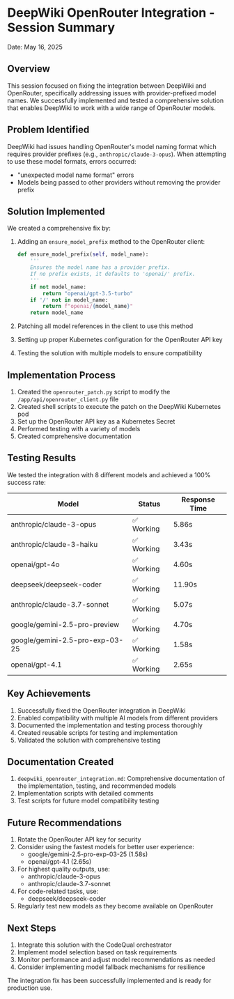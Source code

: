 # DeepWiki OpenRouter Integration - Session Summary
Date: May 16, 2025

## Overview

This session focused on fixing the integration between DeepWiki and OpenRouter, specifically addressing issues with provider-prefixed model names. We successfully implemented and tested a comprehensive solution that enables DeepWiki to work with a wide range of OpenRouter models.

## Problem Identified

DeepWiki had issues handling OpenRouter's model naming format which requires provider prefixes (e.g., `anthropic/claude-3-opus`). When attempting to use these model formats, errors occurred:
- "unexpected model name format" errors
- Models being passed to other providers without removing the provider prefix

## Solution Implemented

We created a comprehensive fix by:

1. Adding an `ensure_model_prefix` method to the OpenRouter client:
   ```python
   def ensure_model_prefix(self, model_name):
       '''
       Ensures the model name has a provider prefix.
       If no prefix exists, it defaults to 'openai/' prefix.
       '''
       if not model_name:
           return "openai/gpt-3.5-turbo"
       if '/' not in model_name:
           return f"openai/{model_name}"
       return model_name
   ```

2. Patching all model references in the client to use this method

3. Setting up proper Kubernetes configuration for the OpenRouter API key

4. Testing the solution with multiple models to ensure compatibility

## Implementation Process

1. Created the `openrouter_patch.py` script to modify the `/app/api/openrouter_client.py` file
2. Created shell scripts to execute the patch on the DeepWiki Kubernetes pod
3. Set up the OpenRouter API key as a Kubernetes Secret
4. Performed testing with a variety of models
5. Created comprehensive documentation

## Testing Results

We tested the integration with 8 different models and achieved a 100% success rate:

| Model | Status | Response Time |
|-------|--------|---------------|
| anthropic/claude-3-opus | ✅ Working | 5.86s |
| anthropic/claude-3-haiku | ✅ Working | 3.43s |
| openai/gpt-4o | ✅ Working | 4.60s |
| deepseek/deepseek-coder | ✅ Working | 11.90s |
| anthropic/claude-3.7-sonnet | ✅ Working | 5.07s |
| google/gemini-2.5-pro-preview | ✅ Working | 4.70s |
| google/gemini-2.5-pro-exp-03-25 | ✅ Working | 1.58s |
| openai/gpt-4.1 | ✅ Working | 2.65s |

## Key Achievements

1. Successfully fixed the OpenRouter integration in DeepWiki
2. Enabled compatibility with multiple AI models from different providers
3. Documented the implementation and testing process thoroughly
4. Created reusable scripts for testing and implementation
5. Validated the solution with comprehensive testing

## Documentation Created

1. `deepwiki_openrouter_integration.md`: Comprehensive documentation of the implementation, testing, and recommended models
2. Implementation scripts with detailed comments
3. Test scripts for future model compatibility testing

## Future Recommendations

1. Rotate the OpenRouter API key for security
2. Consider using the fastest models for better user experience:
   - google/gemini-2.5-pro-exp-03-25 (1.58s)
   - openai/gpt-4.1 (2.65s)
3. For highest quality outputs, use:
   - anthropic/claude-3-opus
   - anthropic/claude-3.7-sonnet
4. For code-related tasks, use:
   - deepseek/deepseek-coder
5. Regularly test new models as they become available on OpenRouter

## Next Steps

1. Integrate this solution with the CodeQual orchestrator
2. Implement model selection based on task requirements
3. Monitor performance and adjust model recommendations as needed
4. Consider implementing model fallback mechanisms for resilience

The integration fix has been successfully implemented and is ready for production use.
